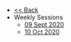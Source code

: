 - [<< Back](/)
 - Weekly Sessions
    - [09 Sept 2020](/weekly_sessions/09_2020)
    - [10 Oct  2020](/weekly_sessions/10_2020)